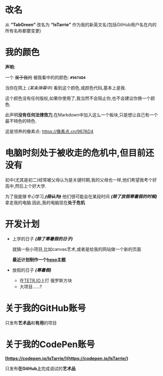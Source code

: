 # 改名
从 **“TabGreen”** 改名为 **“IsTarrie”** 作为我的新英文名(包括GitHub用户名在内的所有名称都要变更)
# 我的颜色
**声明:**

一个 ~~属于我的~~ 被我看中的的颜色: **`#967AD4`**

当你在网上 *(某条弹幕中)* 看到这个颜色,或颜色代码,基本上是我.

这个颜色没有任何版权,如果你使用了,我当然不会阻止你,也不会建议你换一个颜色.

此声明**没有任何法律效力**,在Markdown中加入这么一个板块,只是想让自己有一个最不特色的特色.

这是领养的像素点:
https://像素点.cn/967AD4
# 电脑时刻处于被收走的危机中,但目前还没有
初中(尤其是初二)经常被父母认为是关键时期,我的父母也一样,他们希望我考个好高中,然后上个好大学.

为了我能够*专心*学习,~~***(我认为)***~~ 他们很可能会在某段时间 ***(除了放假寒暑假的时候)*** 拿走我的电脑.因此,我的电脑现在**处于危机**
# 开发计划
- 上学的日子 ***(除了寒暑假的日子)***

    就搞一些小项目,比如canvas艺术,或者是给我的网站做一个新的页面
  
    **最近计划制作一个[hexo](https://hexo.io)主题**
- 放假的日子 ***(寒暑假)***

    - 在[TETR.IO](https://tetr.io)上打 俄罗斯方块
    - 大项目……?
# 关于我的GitHub账号
只发布**艺术品**和**有用**的项目
# 关于我的CodePen账号
**[https://codepen.io/IsTarrie/](https://codepen.io/IsTarrie/)**

只发布**在GitHub上**完成调试的**艺术品**

